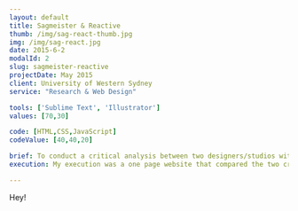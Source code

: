 ```yaml
---
layout: default
title: Sagmeister & Reactive
thumb: /img/sag-react-thumb.jpg
img: /img/sag-react.jpg
date: 2015-6-2
modalId: 2
slug: sagmeister-reactive
projectDate: May 2015
client: University of Western Sydney
service: "Research & Web Design"

tools: ['Sublime Text', 'Illustrator']
values: [70,30]

code: [HTML,CSS,JavaScript]
codeValue: [40,40,20]

brief: To conduct a critical analysis between two designers/studios within my chosen design specialisation. To be presented in a way that would be representative of that specialisation. 
execution: My execution was a one page website that compared the two creative agencies <a href="http://www.sagmeisterwalsh.com" target="_blank">Sagmeister &amp; Walsh</a> and <a href="http://www.reactive.com" target="_blank">Reactive</a>. <br><br>To view the final website please visit&#58; <a href="http://sjd.co/dpe-task-2/" target="_blank">sjd.co/dpe-task-2/</a>

---
```

Hey!